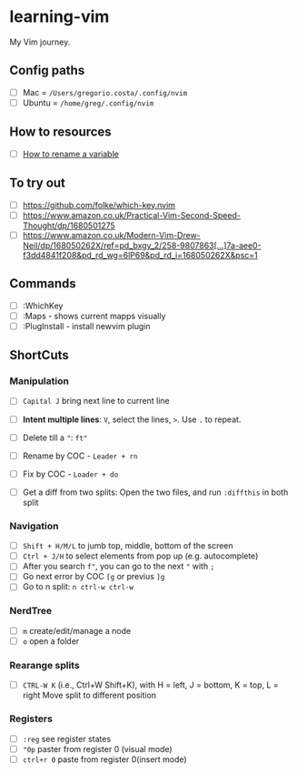 # learning-vim
My Vim journey.

## Config paths
- [ ] Mac = `/Users/gregorio.costa/.config/nvim`
- [ ] Ubuntu = `/home/greg/.config/nvim`
## How to resources

- [ ] [How to rename a variable](https://vi.stackexchange.com/questions/18004/renaming-variables)

## To try out

- [ ] https://github.com/folke/which-key.nvim
- [ ] https://www.amazon.co.uk/Practical-Vim-Second-Speed-Thought/dp/1680501275
- [ ] https://www.amazon.co.uk/Modern-Vim-Drew-Neil/dp/168050262X/ref=pd_bxgy_2/258-9807863[…]7a-aee0-f3dd4841f208&pd_rd_wg=6lP69&pd_rd_i=168050262X&psc=1

## Commands

- [ ] :WhichKey <Leader>
- [ ] :Maps - shows current mapps visually
- [ ] :PlugInstall - install newvim plugin

## ShortCuts

### Manipulation
- [ ] `Capital J` bring next line to current line
- [ ] **Intent multiple lines**: `V`, select the lines, `>`. Use `.` to repeat. 
- [ ] Delete till a `"`: `ft"`
- [ ] Rename by COC - `Leader + rn`
- [ ] Fix by COC - `Loader + do`
- [ ] Get a diff from two splits: Open the two files, and run ``:diffthis`` in both split

 
### Navigation
- [ ] `Shift + H/M/L` to jumb top, middle, bottom of the screen
- [ ] `Ctrl + J/H` to select elements from pop up (e.g. autocomplete)
- [ ] After you search `f"`, you can go to the next `"` with `;`
- [ ] Go next error by COC `[g` or previus `]g`
- [ ] Go to n split: ``n ctrl-w ctrl-w``
 
### NerdTree
- [ ] `m` create/edit/manage a node
- [ ] `o` open a folder

### Rearange splits
- [ ] `CTRL-W K` (i.e., Ctrl+W Shift+K), with H = left, J = bottom, K = top, L = right Move split to different position

### Registers
- [ ] `:reg` see register states
- [ ] `"0p` paster from register 0 (visual mode)
- [ ] `ctrl+r 0` paste from register 0(insert mode)
